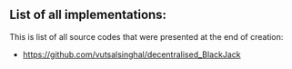 ## List of all implementations:
This is list of all source codes that were presented at the end of creation:

- https://github.com/vutsalsinghal/decentralised_BlackJack
